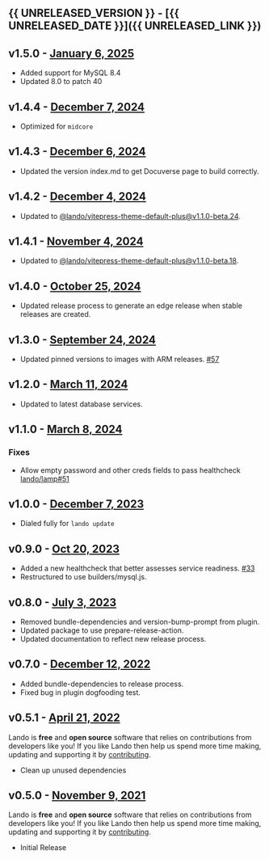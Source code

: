 ## {{ UNRELEASED_VERSION }} - [{{ UNRELEASED_DATE }}]({{ UNRELEASED_LINK }})

## v1.5.0 - [January 6, 2025](https://github.com/lando/mysql/releases/tag/v1.5.0)

* Added support for MySQL 8.4
* Updated 8.0 to patch 40

## v1.4.4 - [December 7, 2024](https://github.com/lando/mysql/releases/tag/v1.4.4)

* Optimized for `midcore`

## v1.4.3 - [December 6, 2024](https://github.com/lando/mysql/releases/tag/v1.4.3)

* Updated the version index.md to get Docuverse page to build correctly.

## v1.4.2 - [December 4, 2024](https://github.com/lando/mysql/releases/tag/v1.4.2)

* Updated to [@lando/vitepress-theme-default-plus@v1.1.0-beta.24](https://github.com/lando/vitepress-theme-default-plus/releases/tag/v1.1.0-beta.24).

## v1.4.1 - [November 4, 2024](https://github.com/lando/mysql/releases/tag/v1.4.1)

* Updated to [@lando/vitepress-theme-default-plus@v1.1.0-beta.18](https://github.com/lando/vitepress-theme-default-plus/releases/tag/v1.1.0-beta.18).

## v1.4.0 - [October 25, 2024](https://github.com/lando/mysql/releases/tag/v1.4.0)

* Updated release process to generate an edge release when stable releases are created.

## v1.3.0 - [September 24, 2024](https://github.com/lando/mysql/releases/tag/v1.3.0)
  * Updated pinned versions to images with ARM releases. [#57](https://github.com/lando/mysql/issues/57)

## v1.2.0 - [March 11, 2024](https://github.com/lando/mysql/releases/tag/v1.2.0)
  * Updated to latest database services.

## v1.1.0 - [March 8, 2024](https://github.com/lando/mysql/releases/tag/v1.1.0)

### Fixes
* Allow empty password and other creds fields to pass healthcheck [lando/lamp#51](https://github.com/lando/lamp/issues/51)

## v1.0.0 - [December 7, 2023](https://github.com/lando/mysql/releases/tag/v1.0.0)

* Dialed fully for `lando update`

## v0.9.0 - [Oct 20, 2023](https://github.com/lando/mysql/releases/tag/v0.9.0)

* Added a new healthcheck that better assesses service readiness. [#33](https://github.com/lando/mysql/pull/33)
* Restructured to use builders/mysql.js.

## v0.8.0 - [July 3, 2023](https://github.com/lando/mysql/releases/tag/v0.8.0)

* Removed bundle-dependencies and version-bump-prompt from plugin.
* Updated package to use prepare-release-action.
* Updated documentation to reflect new release process.

## v0.7.0 - [December 12, 2022](https://github.com/lando/mysql/releases/tag/v0.7.0)

* Added bundle-dependencies to release process.
* Fixed bug in plugin dogfooding test.

## v0.5.1 - [April 21, 2022](https://github.com/lando/mysql/releases/tag/v0.5.1)

Lando is **free** and **open source** software that relies on contributions from developers like you! If you like Lando then help us spend more time making, updating and supporting it by [contributing](https://github.com/sponsors/lando).

* Clean up unused dependencies

## v0.5.0 - [November 9, 2021](https://github.com/lando/mysql/releases/tag/v0.5.0)

Lando is **free** and **open source** software that relies on contributions from developers like you! If you like Lando then help us spend more time making, updating and supporting it by [contributing](https://github.com/sponsors/lando).

* Initial Release
